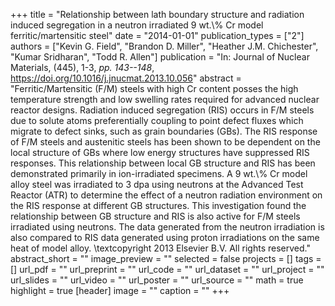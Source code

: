 +++
title = "Relationship between lath boundary structure and radiation induced segregation in a neutron irradiated 9 wt.\\% Cr model ferritic/martensitic steel"
date = "2014-01-01"
publication_types = ["2"]
authors = ["Kevin G. Field", "Brandon D. Miller", "Heather J.M. Chichester", "Kumar Sridharan", "Todd R. Allen"]
publication = "In: Journal of Nuclear Materials, (445), 1-3, _pp. 143--148_, https://doi.org/10.1016/j.jnucmat.2013.10.056"
abstract = "Ferritic/Martensitic (F/M) steels with high Cr content posses the high temperature strength and low swelling rates required for advanced nuclear reactor designs. Radiation induced segregation (RIS) occurs in F/M steels due to solute atoms preferentially coupling to point defect fluxes which migrate to defect sinks, such as grain boundaries (GBs). The RIS response of F/M steels and austenitic steels has been shown to be dependent on the local structure of GBs where low energy structures have suppressed RIS responses. This relationship between local GB structure and RIS has been demonstrated primarily in ion-irradiated specimens. A 9 wt.\\% Cr model alloy steel was irradiated to 3 dpa using neutrons at the Advanced Test Reactor (ATR) to determine the effect of a neutron radiation environment on the RIS response at different GB structures. This investigation found the relationship between GB structure and RIS is also active for F/M steels irradiated using neutrons. The data generated from the neutron irradiation is also compared to RIS data generated using proton irradiations on the same heat of model alloy. \\textcopyright 2013 Elsevier B.V. All rights reserved."
abstract_short = ""
image_preview = ""
selected = false
projects = []
tags = []
url_pdf = ""
url_preprint = ""
url_code = ""
url_dataset = ""
url_project = ""
url_slides = ""
url_video = ""
url_poster = ""
url_source = ""
math = true
highlight = true
[header]
image = ""
caption = ""
+++
